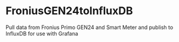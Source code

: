 # FroniusGEN24toInfluxDB
Pull data from Fronius Primo GEN24 and Smart Meter and publish to InfluxDB for use with Grafana
